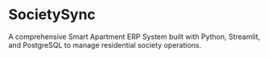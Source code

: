 # SocietySync
A comprehensive Smart Apartment ERP System built with Python, Streamlit, and PostgreSQL to manage residential society operations.
